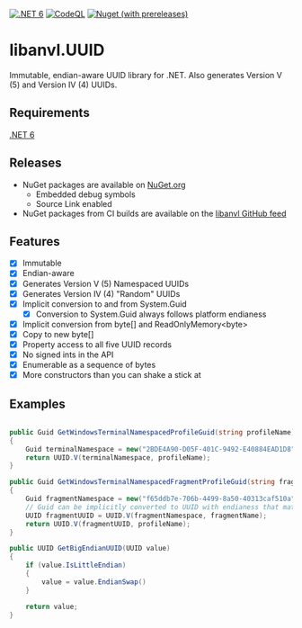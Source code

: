 [![.NET 6](https://github.com/libanvl/uuid/actions/workflows/dotnet.yml/badge.svg)](https://github.com/libanvl/uuid/actions/workflows/dotnet.yml)
[![CodeQL](https://github.com/libanvl/uuid/actions/workflows/codeql-analysis.yml/badge.svg)](https://github.com/libanvl/uuid/actions/workflows/codeql-analysis.yml)
[![Nuget (with prereleases)](https://img.shields.io/nuget/vpre/libanvl.uuid?label=libanvl.uuid)](https://www.nuget.org/packages/libanvl.uuid/)

# libanvl.UUID

Immutable, endian-aware UUID library for .NET. Also generates Version V (5) and Version IV (4) UUIDs.

## Requirements

[.NET 6](https://dotnet.microsoft.com/download/dotnet/6.0)

## Releases

* NuGet packages are available on [NuGet.org](https://www.nuget.org/packages/libanvl.uuid)
  * Embedded debug symbols
  * Source Link enabled
* NuGet packages from CI builds are available on the [libanvl GitHub feed](https://github.com/libanvl/uuid/packages/)

## Features

- [X] Immutable
- [X] Endian-aware
- [X] Generates Version V (5) Namespaced UUIDs
- [X] Generates Version IV (4) "Random" UUIDs
- [X] Implicit conversion to and from System.Guid
  - [X] Conversion to System.Guid always follows platform endianess
- [X] Implicit conversion from byte[] and ReadOnlyMemory&lt;byte&gt;
- [X] Copy to new byte[]
- [X] Property access to all five UUID records
- [X] No signed ints in the API
- [X] Enumerable as a sequence of bytes 
- [X] More constructors than you can shake a stick at

## Examples

```csharp

public Guid GetWindowsTerminalNamespacedProfileGuid(string profileName)
{
    Guid terminalNamespace = new("2BDE4A90-D05F-401C-9492-E40884EAD1D8");
    return UUID.V(terminalNamespace, profileName);
}

public Guid GetWindowsTerminalNamespacedFragmentProfileGuid(string fragmentName, string profileName)
{
    Guid fragmentNamespace = new("f65ddb7e-706b-4499-8a50-40313caf510a");
    // Guid can be implicitly converted to UUID with endianess that matches the platform
    UUID fragmentUUID = UUID.V(fragmentNamespace, fragmentName);
    return UUID.V(fragmentUUID, profileName);
}

public UUID GetBigEndianUUID(UUID value)
{
    if (value.IsLittleEndian)
    {
        value = value.EndianSwap()
    }

    return value;
}
```
